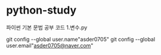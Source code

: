 # python-study
파이썬 기본 문법 공부 코드
1.변수.py



git config --global user.name"asder0705" 
git config --global user.email"asder0705@naver.com"






